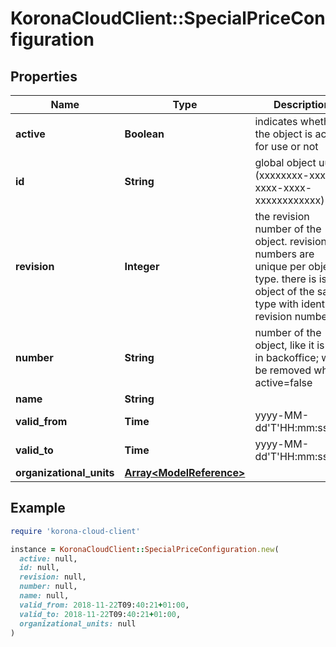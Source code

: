 # KoronaCloudClient::SpecialPriceConfiguration

## Properties

| Name | Type | Description | Notes |
| ---- | ---- | ----------- | ----- |
| **active** | **Boolean** | indicates whether the object is active for use or not | [optional][readonly] |
| **id** | **String** | global object uuid (xxxxxxxx-xxxx-xxxx-xxxx-xxxxxxxxxxxx) | [optional] |
| **revision** | **Integer** | the revision number of the object. revision numbers are unique per object-type. there is is no object of the same type with identical revision numbers. | [optional][readonly] |
| **number** | **String** | number of the object, like it is set in backoffice; will be removed when active&#x3D;false | [optional] |
| **name** | **String** |  | [optional] |
| **valid_from** | **Time** | yyyy-MM-dd&#39;T&#39;HH:mm:ssXXX | [optional] |
| **valid_to** | **Time** | yyyy-MM-dd&#39;T&#39;HH:mm:ssXXX | [optional] |
| **organizational_units** | [**Array&lt;ModelReference&gt;**](ModelReference.md) |  | [optional] |

## Example

```ruby
require 'korona-cloud-client'

instance = KoronaCloudClient::SpecialPriceConfiguration.new(
  active: null,
  id: null,
  revision: null,
  number: null,
  name: null,
  valid_from: 2018-11-22T09:40:21+01:00,
  valid_to: 2018-11-22T09:40:21+01:00,
  organizational_units: null
)
```

